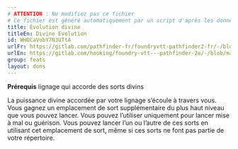 ```yaml
---
# ATTENTION : Ne modifiez pas ce fichier
# Ce fichier est généré automatiquement par un script d'après les données du module Foundry VTT officiel et de sa traduction
title: Évolution divine
titleEn: Divine Evolution
id: WHOCaVobY7N3UTtA
urlFr: https://gitlab.com/pathfinder-fr/foundryvtt-pathfinder2-fr/-/blob/master/data/feats/WHOCaVobY7N3UTtA.htm
urlEn: https://gitlab.com/hooking/foundry-vtt---pathfinder-2e/-/blob/master/packs/data/feats.db/divine-evolution.json
group: feats
layout: dons
---
```

**Prérequis** lignage qui accorde des sorts divins

La puissance divine accordée par votre lignage s’écoule à travers vous. Vous gagnez un emplacement de sort supplémentaire du plus haut niveau que vous pouvez lancer. Vous pouvez l’utiliser uniquement pour lancer mise à mal ou guérison. Vous pouvez lancer l’un ou l’autre de ces sorts en utilisant cet emplacement de sort, même si ces sorts ne font pas partie de votre répertoire.


